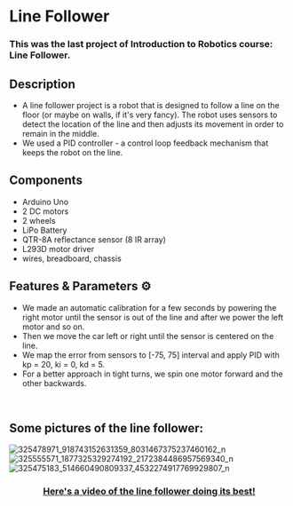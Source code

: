# Line Follower 

### This was the last project of Introduction to Robotics course: Line Follower.

## Description 
 - A line follower project is a robot that is designed to follow a line on the floor (or maybe on walls, if it's very fancy). The robot uses sensors to detect the location of the line and then adjusts its movement in order to remain in the middle. 
 - We used a PID controller  - a control loop feedback mechanism that keeps the robot on the line. 
 
 ## Components 
 - Arduino Uno
 - 2 DC motors
 - 2 wheels
 - LiPo Battery
 - QTR-8A reflectance sensor (8 IR array)
 - L293D motor driver
 - wires, breadboard, chassis

 ## Features & Parameters ⚙
 - We made an automatic calibration for a few seconds by powering the right motor until the sensor is out of the line and after we power the left motor and so on.
 - Then we move the car left or right until the sensor is centered on the line.
 - We map the error from sensors to [-75, 75] interval and apply PID with kp = 20, ki = 0, kd = 5. 
 - For a better approach in tight turns, we spin one motor forward and the other backwards.

<br>

## Some pictures of the line follower:
![325478971_918743152631359_8031467375237460162_n](https://user-images.githubusercontent.com/99658689/213774646-882afc95-d5bb-4228-b793-d206cf2be099.jpg)
![325555571_1877325329274192_2172384486957569340_n](https://user-images.githubusercontent.com/99658689/213774650-b90faca9-74c0-4abb-bc9d-f275100150a5.jpg)
![325475183_514660490809337_4532274917769929807_n](https://user-images.githubusercontent.com/99658689/213774652-0b43f558-b242-4fca-9955-a2315c473824.jpg)


 <div align="center">
  <h3>
    <a href="https://youtube.com/shorts/LLG73cJCmWs">
      Here's a video of the line follower doing its best!
    </a>
  </h3>
</div>

